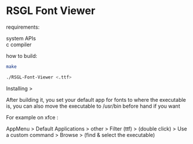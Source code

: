 # RSGL Font Viewer

requirements:

system APIs\
c compiler

how to build:

```sh
make

./RSGL-Font-Viewer <.ttf>
```

Installing >

After building it, you set your default app for fonts to where the executable is, you can also move the executable to /usr/bin before hand if you want 

For example on xfce :

AppMenu > Default Applications > other > Filter (ttf) >  (double click) > Use a custom command > Browse > (find & select the executable)
